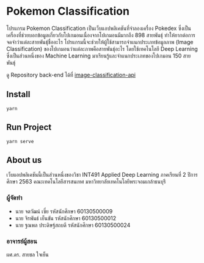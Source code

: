 # Pokemon Classification
โปรแกรม Pokemon Classification เป็นเว็บแอปพลิเคชันที่จำลองเครื่อง Pokedex ซึ่งเป็นเครื่องที่ช่วยบอกข้อมูลเกี่ยวกับโปเกมอนเนื่องจากโปเกมอนมีมากถึง 898 สายพันธุ์ ทำให้ยากต่อการจดจำว่าแต่ละสายพันธุ์ชื่ออะไร โปรแกรมนี้จะช่วยให้ผู้ใช้สามารถจำแนกประเภทข้อมูลภาพ (Image Classification) ของโปเกมอนว่าแต่ละภาพคือสายพันธุ์อะไร โดยใช้เทคโนโลยี Deep Learning ซึ่งเป็นส่วนหนึ่งของ Machine Learning มาเรียนรู้และจำแนกประเภทของโปเกมอน 150 สายพันธุ์

ดู Repository back-end ได้ที่ [image-classification-api](https://github.com/theancient-me/image-classification-api.git)

## Install
````
yarn
````
## Run Project
````
yarn serve
````

## About us
เว็บแอปพลิเคชันนี้เป็นส่วนหนึ่งของวิชา INT491 Applied Deep Learning ภาคเรียนที่ 2 ปีการศึกษา 2563 คณะเทคโนโลยีสารสนเทศ มหาวิทยาลัยเทคโนโลยีพระจอมเกล้าธนบุรี
### ผู้จัดทำ
- นาย จตวัฒน์	    เซี่ย			รหัสนักศึกษา 60130500009
- นาย จิรพันธ์    เย็นขัน			รหัสนักศึกษา 60130500012
- นาย ฐณพล	ประดิษฐ์สถบดี		รหัสนักศึกษา 60130500024
### อาจารย์ผู้สอน
ผศ.ดร. สายชล ใจเย็น
